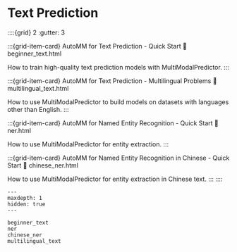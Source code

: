 # Text Prediction

::::{grid} 2
  :gutter: 3

:::{grid-item-card} AutoMM for Text Prediction - Quick Start
  :link: beginner_text.html

  How to train high-quality text prediction models with MultiModalPredictor.
:::

:::{grid-item-card} AutoMM for Text Prediction - Multilingual Problems
  :link: multilingual_text.html

  How to use MultiModalPredictor to build models on datasets with languages other than English.
:::

:::{grid-item-card} AutoMM for Named Entity Recognition - Quick Start
  :link: ner.html

  How to use MultiModalPredictor for entity extraction.
:::

:::{grid-item-card} AutoMM for Named Entity Recognition in Chinese - Quick Start
  :link: chinese_ner.html

  How to use MultiModalPredictor for entity extraction in Chinese text.
:::
::::

```{toctree}
---
maxdepth: 1
hidden: true
---

beginner_text
ner
chinese_ner
multilingual_text
```
